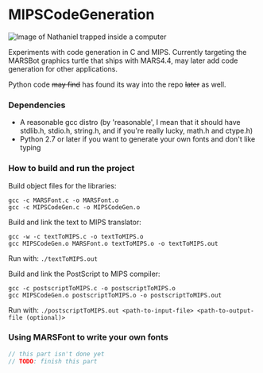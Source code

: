 # MIPSCodeGeneration

![Image of Nathaniel trapped inside a computer](http://i.imgur.com/azol0t9.png "Image of Nathaniel trapped inside a computer")

Experiments with code generation in C and MIPS. Currently targeting the MARSBot graphics turtle that ships with MARS4.4, may later add code generation for other applications.

Python code ~~may find~~ has found its way into the repo ~~later~~ as well.

### Dependencies
+ A reasonable gcc distro (by 'reasonable', I mean that it should have stdlib.h, stdio.h, string.h, and if you're really lucky, math.h and ctype.h)
+ Python 2.7 or later if you want to generate your own fonts and don't like typing

### How to build and run the project

Build object files for the libraries:

```
gcc -c MARSFont.c -o MARSFont.o
gcc -c MIPSCodeGen.c -o MIPSCodeGen.o
```

Build and link the text to MIPS translator:

```
gcc -w -c textToMIPS.c -o textToMIPS.o
gcc MIPSCodeGen.o MARSFont.o textToMIPS.o -o textToMIPS.out
```
Run with: ```./textToMIPS.out```

Build and link the PostScript to MIPS compiler:
```
gcc -c postscriptToMIPS.c -o postscriptToMIPS.o
gcc MIPSCodeGen.o postscriptToMIPS.o -o postscriptToMIPS.out
```

Run with: ```./postscriptToMIPS.out <path-to-input-file> <path-to-output-file (optional)>```

### Using MARSFont to write your own fonts
```c
// this part isn't done yet
// TODO: finish this part
```

